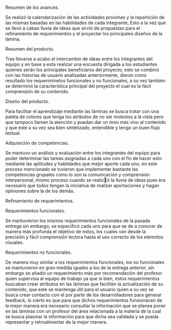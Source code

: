 
Resumen de los avances. 

Se realizó la calendarización de las actividades próximas y la repartición de las mismas basadas en las habilidades de cada integrante; Esto a la vez que se llevó a cabao lluvia de ideas que sirvió de propuestas para el refinamiento de requerimientos y el proyectar los principales diseños de la lámina. 

Resumen del producto. 

Tras llevarse a acabo el intercambio de ideas entre los integrantes del equipo y en base a esta realizar una encuesta dirigada a los estudiantes quienes serán los principales beneficiaros del proyecto, esto se combinó con las historias de usuario analizadas anteriormente, dieron como resultado los requeriminetos funcionales y no funcionales, a su vez también se determinó la característica principal del proyecto el cual es la fácil comprensión de su contenido. 

Diseño del producto. 

Para facilitar el aprendizaje mediante las láminas se busca tratar con una paleta de colores que tenga los atributos de no ser molestos a la vista pero que tampoco llamen la atención y puedan dar un tono más vivo al contenido y que este a su vez sea bien sintetizado, entendible y tengo un buen flujo textual. 

 

Adquisición de competencias. 

Se mantuvo un análisis  y evaluación entre los integrantes del equipo para poder determinar las tareas asignadas a cada uno con el fin de hacer esto mediante las aptitudes y hablidades que mejor aporte cada uno, en este proceso mencionado se tuvieron que implementar bastante las competencias grupales como lo son la comunicación  y comprensión interpersonal, mismo proceso cuando se realizó la lluvia de ideas pues era necesario que todos tengan la iniciativa de realizar aportaciones y hagan opiniones sobre la de los demás. 

Refinamiento de requerimientos.

Requerimientos funcionales.

Se mantuvieron los mismos requerimientos funcionales de la pasada entrega sin embargo, se especificó cada uno para que se de a conocer de manera más profunda el objetivo de estos, los cuales van desde la precisión y fácil comprensión lectora hasta el uso correcto de los elemntos visuales.

Requerimientos no funcionales.

De manera muy similar a los requerimientos funcionales, los no funcionales se mantuvieron en gran medida iguales a los de la entrega anterior, sin embargo se añadió un requerimiento más por recomendación del profesor quien supervisa al equipo de trabajo ya que si bien, estos requerimientos buscaban crear atributos en las láminas que faciliten la actualización de su contenido, que este se mantenga útil para el usuario quien a su vez se busca crear contacto con el por parte de los desarrolladores para generar feedback, lo cierto es que para que dichos requerimientos funsionacen de la mejor manera era necesario consultar la información que se planea poner en las láminas con un profesor del área relacionada a la materia de la cual se busca plasmar la información para que dicha sea validada y se pueda representar y retroalimentar de la mejor manera.
